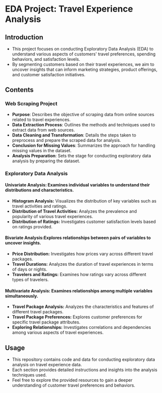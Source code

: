 # EDA Project: Travel Experience Analysis

## Introduction

* This project focuses on conducting Exploratory Data Analysis (EDA) to understand various aspects of customers' travel preferences, spending behaviors, and satisfaction levels.
*  By segmenting customers based on their travel experiences, we aim to uncover insights that can inform marketing strategies, product offerings, and customer satisfaction initiatives.

## Contents

### Web Scraping Project
* **Purpose**: Describes the objective of scraping data from online sources related to travel experiences.
* **Data Extraction Process**: Outlines the methods and techniques used to extract data from web sources.
* **Data Cleaning and Transformation**: Details the steps taken to preprocess and prepare the scraped data for analysis.
* **Conclusion for Missing Values**: Summarizes the approach for handling missing values in the dataset.
* **Analysis Preparation**: Sets the stage for conducting exploratory data analysis by preparing the dataset.

### Exploratory Data Analysis
#### Univariate Analysis: Examines individual variables to understand their distributions and characteristics.
* **Histogram Analysis:** Visualizes the distribution of key variables such as travel activities and ratings.
* **Distribution of Travel Activities:**  Analyzes the prevalence and popularity of various travel experiences.
* **Distribution of Ratings:** Investigates customer satisfaction levels based on ratings provided.
#### Bivariate Analysis:Explores relationships between pairs of variables to uncover insights.
* **Price Distribution:** Investigates how prices vary across different travel packages.
* **Travel Durations:** Analyzes the duration of travel experiences in terms of days or nights.
* **Travelers and Ratings:** Examines how ratings vary across different types of travelers.
#### Multivariate Analysis: Examines relationships among multiple variables simultaneously.
* **Travel Package Analysis:** Analyzes the characteristics and features of different travel packages.
* **Travel Package Preferences:** Explores customer preferences for specific travel package attributes.
* **Exploring Relationships:**  Investigates correlations and dependencies among various aspects of travel experiences.
  
## Usage
* This repository contains code and data for conducting exploratory data analysis on travel experience data.
* Each section provides detailed instructions and insights into the analysis techniques used.
* Feel free to explore the provided resources to gain a deeper understanding of customer travel preferences and behaviors.

